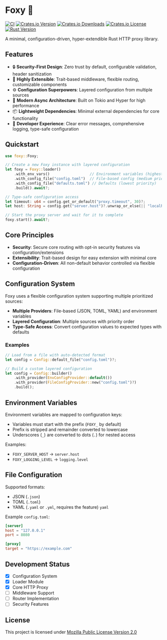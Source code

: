 # Foxy 🦊

[![CI](https://img.shields.io/github/actions/workflow/status/johan-steffens/foxy/publish.yml)](https://github.com/johan-steffens/foxy/actions/workflows/publish.yml)
[![Crates.io Version](https://img.shields.io/crates/v/foxy-io)](https://crates.io/crates/foxy-io)
[![Crates.io Downloads](https://img.shields.io/crates/d/foxy-io?style=flat-square)](https://crates.io/crates/foxy-io)
[![Crates.io License](https://img.shields.io/github/license/johan-steffens/foxy)](https://github.com/johan-steffens/foxy/blob/main/LICENSE.md)
[![Rust Version](https://img.shields.io/badge/rust-1.70%2B-blue?style=flat-square)](https://blog.rust-lang.org/2023/06/01/Rust-1.70.0.html)

A minimal, configuration-driven, hyper-extendible Rust HTTP proxy library.

## Features

- 🔒 **Security-First Design**: Zero trust by default, configurable validation, header sanitization
- 🧩 **Highly Extensible**: Trait-based middleware, flexible routing, customizable components
- ⚙️ **Configuration Superpowers**: Layered configuration from multiple sources
- 🚀 **Modern Async Architecture**: Built on Tokio and Hyper for high performance
- 📦 **Lightweight Dependencies**: Minimal external dependencies for core functionality
- 🔧 **Developer Experience**: Clear error messages, comprehensive logging, type-safe configuration

## Quickstart

```rust
use foxy::Foxy;

// Create a new Foxy instance with layered configuration
let foxy = Foxy::loader()
    .with_env_vars()                  // Environment variables (highest priority)
    .with_config_file("config.toml")  // File-based config (medium priority)
    .with_config_file("defaults.toml") // Defaults (lowest priority)
    .build().await?;

// Type-safe configuration access
let timeout: u64 = config.get_or_default("proxy.timeout", 30)?;
let host: String = config.get("server.host")?.unwrap_or_else(|| "localhost".to_string());

// Start the proxy server and wait for it to complete
foxy.start().await?;
```

## Core Principles
- **Security**: Secure core routing with opt-in security features via configuration/extensions
- **Extensibility**: Trait-based design for easy extension with minimal core
- **Configuration-Driven**: All non-default behavior controlled via flexible configuration

## Configuration System
Foxy uses a flexible configuration system supporting multiple prioritized sources:
- **Multiple Providers**: File-based (JSON, TOML, YAML) and environment variables
- **Layered Configuration**: Multiple sources with priority order
- **Type-Safe Access**: Convert configuration values to expected types with defaults

### Examples
``` rust
// Load from a file with auto-detected format
let config = Config::default_file("config.toml")?;

// Build a custom layered configuration
let config = Config::builder()
    .with_provider(EnvConfigProvider::default())
    .with_provider(FileConfigProvider::new("config.toml")?)
    .build();
```
## Environment Variables
Environment variables are mapped to configuration keys:
- Variables must start with the prefix (`FOXY_` by default)
- Prefix is stripped and remainder converted to lowercase
- Underscores (`_`) are converted to dots (`.`) for nested access

Examples:
- `FOXY_SERVER_HOST` → `server.host`
- `FOXY_LOGGING_LEVEL` → `logging.level`

## File Configuration
Supported formats:
- JSON (`.json`)
- TOML (`.toml`)
- YAML (`.yaml` or `.yml`, requires the feature) `yaml`

Example `config.toml`:
``` toml
[server]
host = "127.0.0.1"
port = 8080

[proxy]
target = "https://example.com"
```
## Development Status
- [x] Configuration System
- [x] Loader Module
- [x] Core HTTP Proxy
- [ ] Middleware Support
- [ ] Router Implementation
- [ ] Security Features

## License
This project is licensed under [Mozilla Public License Version 2.0](LICENSE.md)

